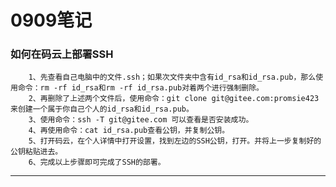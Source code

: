 # 0909笔记
### 如何在码云上部署SSH
        1、先查看自己电脑中的文件.ssh；如果次文件夹中含有id_rsa和id_rsa.pub，那么使用命令：rm -rf id_rsa和rm -rf id_rsa.pub对着两个进行强制删除。
        2、再删除了上述两个文件后，使用命令：git clone git@gitee.com:promsie423来创建一个属于你自己个人的id_rsa和id_rsa.pub。
        3、使用命令：ssh -T git@gitee.com 可以查看是否安装成功。
        4、再使用命令：cat id_rsa.pub查看公钥，并复制公钥。
        5、打开码云，在个人详情中打开设置，找到左边的SSH公钥，打开。并将上一步复制好的公钥粘贴进去。
        6、完成以上步骤即可完成了SSH的部署。
---
&nbsp;